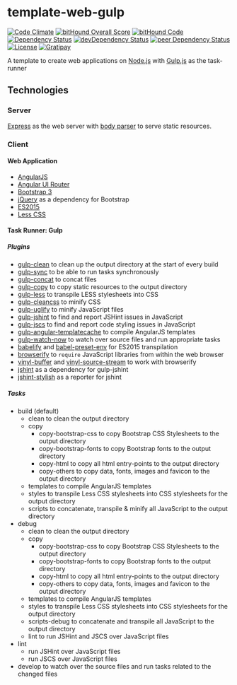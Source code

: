 # template-web-gulp

[![Code Climate](https://codeclimate.com/github/myTerminal/template-web-gulp.png)](https://codeclimate.com/github/myTerminal/template-web-gulp)
[![bitHound Overall Score](https://www.bithound.io/github/myTerminal/template-web-gulp/badges/score.svg)](https://www.bithound.io/github/myTerminal/template-web-gulp)
[![bitHound Code](https://www.bithound.io/github/myTerminal/template-web-gulp/badges/code.svg)](https://www.bithound.io/github/myTerminal/template-web-gulp)  
[![Dependency Status](https://david-dm.org/myTerminal/template-web-gulp.svg)](https://david-dm.org/myTerminal/template-web-gulp)
[![devDependency Status](https://david-dm.org/myTerminal/template-web-gulp/dev-status.svg)](https://david-dm.org/myTerminal/template-web-gulp#info=devDependencies)
[![peer Dependency Status](https://david-dm.org/myTerminal/template-web-gulp/peer-status.svg)](https://david-dm.org/myTerminal/template-web-gulp#info=peerDependencies)  
[![License](https://img.shields.io/badge/LICENSE-GPL%20v3.0-blue.svg)](https://www.gnu.org/licenses/gpl.html)
[![Gratipay](http://img.shields.io/gratipay/myTerminal.svg)](https://gratipay.com/myTerminal)  

A template to create web applications on [Node.js](https://nodejs.org/) with [Gulp.js](https://www.npmjs.com/package/gulp) as the task-runner

## Technologies

### Server

[Express](https://www.npmjs.com/package/express) as the web server with [body parser](https://www.npmjs.com/package/body-parser) to serve static resources.

### Client

#### Web Application

 - [AngularJS](https://angularjs.org/)
 - [Angular UI Router](https://ui-router.github.io/)
 - [Bootstrap 3](https://getbootstrap.com/docs/3.3/)
 - [jQuery](https://jquery.com/) as a dependency for Bootstrap
 - [ES2015](http://es6-features.org/)
 - [Less CSS](http://lesscss.org/)

#### Task Runner: Gulp

##### Plugins

 - [gulp-clean](https://www.npmjs.com/package/gulp-clean) to clean up the output directory at the start of every build
 - [gulp-sync](https://www.npmjs.com/package/gulp-sync) to be able to run tasks synchronously
 - [gulp-concat](https://www.npmjs.com/package/gulp-concat) to concat files
 - [gulp-copy](https://www.npmjs.com/package/gulp-copy) to copy static resources to the output directory
 - [gulp-less](https://www.npmjs.com/package/gulp-less) to transpile LESS stylesheets into CSS
 - [gulp-cleancss](https://www.npmjs.com/package/gulp-cleancss) to minify CSS
 - [gulp-uglify](https://www.npmjs.com/package/gulp-uglify) to minify JavaScript files
 - [gulp-jshint](https://www.npmjs.com/package/gulp-jshint) to find and report JSHint issues in JavaScript
 - [gulp-jscs](https://www.npmjs.com/package/gulp-jscs) to find and report code styling issues in JavaScript
 - [gulp-angular-templatecache](https://www.npmjs.com/package/gulp-angular-templatecache) to compile AngularJS templates
 - [gulp-watch-now](https://www.npmjs.com/package/gulp-watch-now) to watch over source files and run appropriate tasks
 - [babelify](https://www.npmjs.com/package/babelify) and [babel-preset-env](https://www.npmjs.com/package/babel-preset-env) for ES2015 transpilation
 - [browserify](https://www.npmjs.com/package/browserify) to `require` JavaScript libraries from within the web browser
 - [vinyl-buffer](https://www.npmjs.com/package/vinyl-buffer) and [vinyl-source-stream](https://www.npmjs.com/package/vinyl-source-stream) to work with browserify
 - [jshint](https://www.npmjs.com/package/jshint) as a dependency for gulp-jshint
 - [jshint-stylish](https://www.npmjs.com/package/jshint-stylish) as a reporter for jshint

##### Tasks

 - build (default)
   - clean to clean the output directory
   - copy
     - copy-bootstrap-css to copy Bootstrap CSS Stylesheets to the output directory
     - copy-bootstrap-fonts to copy Bootstrap fonts to the output directory
     - copy-html to copy all html entry-points to the output directory
     - copy-others to copy data, fonts, images and favicon to the output directory
   - templates to compile AngularJS templates
   - styles to transpile Less CSS stylesheets into CSS stylesheets for the output directory
   - scripts to concatenate, transpile & minify all JavaScript to the output directory
 - debug
   - clean to clean the output directory
   - copy
     - copy-bootstrap-css to copy Bootstrap CSS Stylesheets to the output directory
     - copy-bootstrap-fonts to copy Bootstrap fonts to the output directory
     - copy-html to copy all html entry-points to the output directory
     - copy-others to copy data, fonts, images and favicon to the output directory
   - templates to compile AngularJS templates
   - styles to transpile Less CSS stylesheets into CSS stylesheets for the output directory
   - scripts-debug to concatenate and transpile all JavaScript to the output directory
   - lint to run JSHint and JSCS over JavaScript files
 - lint
   - run JSHint over JavaScript files
   - run JSCS over JavaScript files
 - develop to watch over the source files and run tasks related to the changed files
